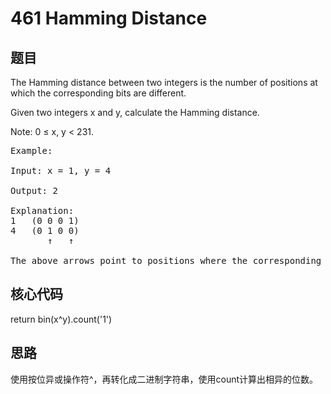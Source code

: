 # 461 Hamming Distance
## 题目
The Hamming distance between two integers is the number of positions at which the corresponding bits are different.

Given two integers x and y, calculate the Hamming distance.

Note:
0 ≤ x, y < 231.

<pre>
Example:

Input: x = 1, y = 4

Output: 2

Explanation:
1   (0 0 0 1)
4   (0 1 0 0)
       ↑   ↑

The above arrows point to positions where the corresponding bits are different.
</pre>

## 核心代码  
return bin(x^y).count('1')

## 思路  
使用按位异或操作符^，再转化成二进制字符串，使用count计算出相异的位数。